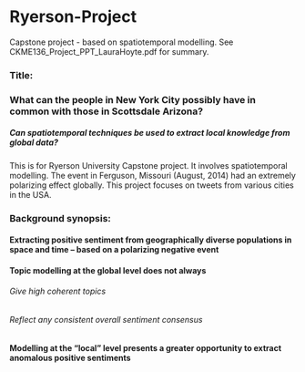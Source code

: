 # Ryerson-Project
Capstone project -  based on spatiotemporal modelling. See CKME136_Project_PPT_LauraHoyte.pdf for summary. 
### Title:
### What can the people in New York City possibly have in common with those in Scottsdale Arizona?
##### Can spatiotemporal techniques be used to extract local knowledge from global data?

This is for Ryerson University Capstone project. It involves spatiotemporal modelling. 
The event in Ferguson, Missouri (August, 2014) had an extremely polarizing effect globally. This project focuses on tweets from various cities in the USA.

### Background synopsis:
#### Extracting positive sentiment from geographically diverse populations in space and time – based on a polarizing negative event
#### Topic modelling at the global level does not always
  ###### Give high coherent topics
  ###### Reflect any consistent overall sentiment consensus
#### Modelling at the “local” level presents a greater opportunity to extract anomalous positive sentiments
